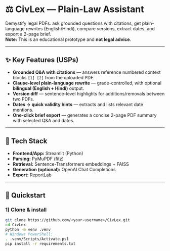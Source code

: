 # ⚖️ CivLex — Plain-Law Assistant

Demystify legal PDFs: ask grounded questions with citations, get plain-language rewrites (English/Hindi), compare versions, extract dates, and export a 2-page brief.  
**Note:** This is an educational prototype and **not legal advice**.

---

## ✨ Key Features (USPs)
- **Grounded Q&A with citations** — answers reference numbered context blocks `[1] [2]` from the uploaded PDF.
- **Clause-level plain-language rewrite** — grade-controlled, with optional **bilingual (English + Hindi)** output.
- **Version diff** — sentence-level highlights for additions/removals between two PDFs.
- **Dates → quick validity hints** — extracts and lists relevant date mentions.
- **One-click brief export** — generates a concise 2-page PDF summary with selected Q&A and dates.

---

## 🧱 Tech Stack
- **Frontend/App:** Streamlit (Python)
- **Parsing:** PyMuPDF (fitz)
- **Retrieval:** Sentence-Transformers embeddings + FAISS 
- **Generation (optional):** OpenAI Chat Completions
- **Export:** ReportLab

---

## 🚀 Quickstart

### 1) Clone & install
```bash
git clone https://github.com/<your-username>/CivLex.git
cd CivLex
python -m venv .venv
# Windows PowerShell:
. .venv/Scripts/Activate.ps1
pip install -r requirements.txt
